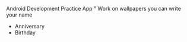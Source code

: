 Android Development Practice App 
° Work on wallpapers you can write your name
- Anniversary
- Birthday
